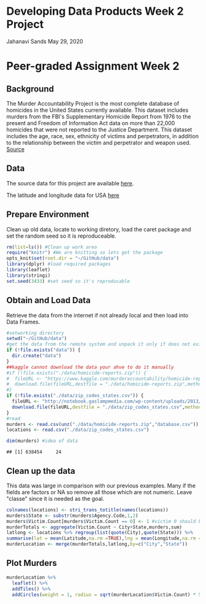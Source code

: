 Developing Data Products Week 2 Project
================
Jahanavi Sands
May 29, 2020

Peer-graded Assignment Week 2
=============================

Background
----------

The Murder Accountability Project is the most complete database of homicides in the United States currently available. This dataset includes murders from the FBI's Supplementary Homicide Report from 1976 to the present and Freedom of Information Act data on more than 22,000 homicides that were not reported to the Justice Department. This dataset includes the age, race, sex, ethnicity of victims and perpetrators, in addition to the relationship between the victim and perpetrator and weapon used. [Source](https://www.kaggle.com/murderaccountability/homicide-reports)

Data
----

The source data for this project are available [here](https://www.kaggle.com/murderaccountability/homicide-reports/downloads/homicide-reports.zip).

The latitude and longitude data for USA [here](http://notebook.gaslampmedia.com/wp-content/uploads/2013/08/zip_codes_states.csv)

Prepare Environment
-------------------

Clean up old data, locate to working diretory, load the caret package and set the random seed so it is reproduceable.

``` r
rm(list=ls()) #Clean up work area
require("knitr") #We are knitting so lets get the package
opts_knit$set(root.dir = "~/GitHub/data")
library(dplyr) #load required packages
library(leaflet)
library(stringi)
set.seed(3433) #set seed so it's reproducable
```

Obtain and Load Data
--------------------

Retrieve the data from the internet if not already local and then load into Data Frames.

``` r
#setworking directory
setwd("~/GitHub/data")
#get the data from the remote system and unpack it only if does not exist
if (!file.exists("data")) {
  dir.create("data")
}
##kaggle cannot download the data your ahve to do it manually
#if (!file.exists("./data/homicide-reports.zip")) {
#  fileURL <- "https://www.kaggle.com/murderaccountability/homicide-reports/downloads/homicide-reports.zip"
#  download.file(fileURL,destfile = "./data/homicide-reports.zip",method="libcurl")
#}
if (!file.exists("./data/zip_codes_states.csv")) {
  fileURL <- "http://notebook.gaslampmedia.com/wp-content/uploads/2013/08/zip_codes_states.csv"
  download.file(fileURL,destfile = "./data/zip_codes_states.csv",method="libcurl")
}
#read 
murders <- read.csv(unz("./data/homicide-reports.zip","database.csv"))
locations <- read.csv("./data/zip_codes_states.csv")

dim(murders) #idea of data
```

    ## [1] 638454     24

Clean up the data
-----------------

This data was large in comparison with our previous examples. Many if the fields are factors or NA so remove all those which are not numeric. Leave "classe" since it is needed as the goal.

``` r
colnames(locations) <- stri_trans_totitle(names(locations))
murders$State <- substr(murders$Agency.Code,1,2)
murders$Victim.Count[murders$Victim.Count == 0] <- 1 #victim 0 should be 1
murderTotals <- aggregate(Victim.Count ~ City+State,murders,sum)
latlong <- locations %>% regroup(list(quote(City),quote(State))) %>%
summarise(lat = mean(Latitude,na.rm =TRUE),lng = mean(Longitude,na.rm =TRUE))
murderLocation <- merge(murderTotals,latlong,by=c("City","State"))
```

Plot Murders
------------

``` r
murderLocation %>%  
  leaflet() %>%
  addTiles() %>%
  addCircles(weight = 1, radius = sqrt(murderLocation$Victim.Count) * 5000)
```
